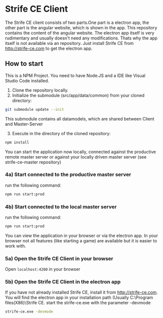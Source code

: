 # Strife CE Client

The Strife CE client consists of two parts.One part is a electron app, the other part is the angular website, which is shown in the app. This repository contains the content of the angular website. 
The electron app itself is very rudimentary and usually doesn't need any modifications. Thats why the app itself is not available via an repository. Just install Strife CE from http://strife-ce.com to get the electron app.

## How to start

This is a NPM Project. You need to have Node.JS and a IDE like Visual Studio Code installed.

1. Clone the repository locally.
2. Initialize the submodule (src/app/data/common) from your cloned directory:

```bash
git submodule update --init
```
This submodule contains all datamodels, which are shared between Client and Master-Server

3. Execute in the directory of the cloned repository:

```bash
npm install
```

You can start the application now locally, connected against the productive remote master server or against your locally driven master server (see strife-ce-master repository)
### 4a) Start connected to the productive master server
run the following command:

```bash
npm run start:prod
```

### 4b) Start connected to the local master server
run the following command:

```bash
npm run start:prod
```

You can view the application in your browser or via the electron app. In your browser not all features (like starting a game) are available but it is easier to work with.
### 5a) Open the Strife CE Client in your browser

Open `localhost:4200` in your browser

### 5b) Open the Strife CE Client in the electron app

If you have not already installed Strife CE, install it from http://strife-ce.com.
You will find the electron app in your installation path (Usually C:\Program files(X86)\Strife CE.
start the strife-ce.exe with the parameter -devmode

```bash
strife-ce.exe -devmode
```
